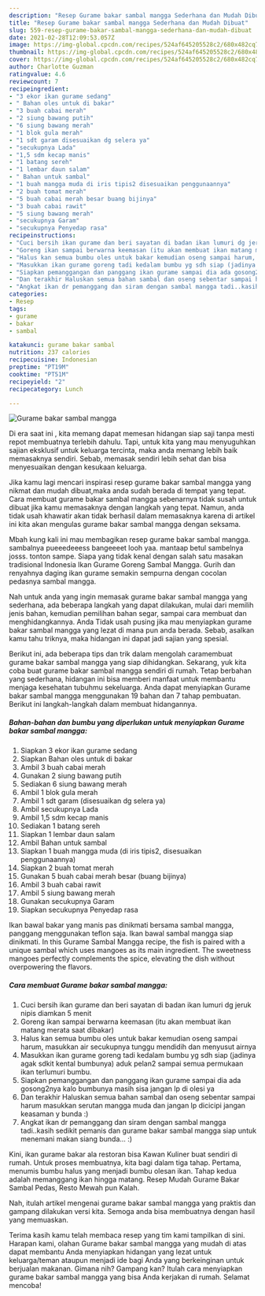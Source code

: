 ```yaml
---
description: "Resep Gurame bakar sambal mangga Sederhana dan Mudah Dibuat"
title: "Resep Gurame bakar sambal mangga Sederhana dan Mudah Dibuat"
slug: 559-resep-gurame-bakar-sambal-mangga-sederhana-dan-mudah-dibuat
date: 2021-02-28T12:09:53.057Z
image: https://img-global.cpcdn.com/recipes/524af645205528c2/680x482cq70/gurame-bakar-sambal-mangga-foto-resep-utama.jpg
thumbnail: https://img-global.cpcdn.com/recipes/524af645205528c2/680x482cq70/gurame-bakar-sambal-mangga-foto-resep-utama.jpg
cover: https://img-global.cpcdn.com/recipes/524af645205528c2/680x482cq70/gurame-bakar-sambal-mangga-foto-resep-utama.jpg
author: Charlotte Guzman
ratingvalue: 4.6
reviewcount: 7
recipeingredient:
- "3 ekor ikan gurame sedang"
- " Bahan oles untuk di bakar"
- "3 buah cabai merah"
- "2 siung bawang putih"
- "6 siung bawang merah"
- "1 blok gula merah"
- "1 sdt garam disesuaikan dg selera ya"
- "secukupnya Lada"
- "1,5 sdm kecap manis"
- "1 batang sereh"
- "1 lembar daun salam"
- " Bahan untuk sambal"
- "1 buah mangga muda di iris tipis2 disesuaikan penggunaannya"
- "2 buah tomat merah"
- "5 buah cabai merah besar buang bijinya"
- "3 buah cabai rawit"
- "5 siung bawang merah"
- "secukupnya Garam"
- "secukupnya Penyedap rasa"
recipeinstructions:
- "Cuci bersih ikan gurame dan beri sayatan di badan ikan lumuri dg jeruk nipis diamkan 5 menit"
- "Goreng ikan sampai berwarna keemasan (itu akan membuat ikan matang merata saat dibakar)"
- "Halus kan semua bumbu oles untuk bakar kemudian oseng sampai harum, masukkan air secukupnya tunggu mendidih dan menyusut airnya"
- "Masukkan ikan gurame goreng tadi kedalam bumbu yg sdh siap (jadinya agak sdkit kental bumbunya) aduk pelan2 sampai semua permukaan ikan terlumuri bumbu."
- "Siapkan pemanggangan dan panggang ikan gurame sampai dia ada gosong2nya kalo bumbunya masih sisa jangan lp di olesi ya"
- "Dan terakhir Haluskan semua bahan sambal dan oseng sebentar sampai harum masukkan serutan mangga muda dan jangan lp dicicipi jangan keasaman y bunda :)"
- "Angkat ikan dr pemanggang dan siram dengan sambal mangga tadi..kasih sedikit pemanis dan gurame bakar sambal mangga siap untuk menemani makan siang bunda... :)"
categories:
- Resep
tags:
- gurame
- bakar
- sambal

katakunci: gurame bakar sambal 
nutrition: 237 calories
recipecuisine: Indonesian
preptime: "PT19M"
cooktime: "PT51M"
recipeyield: "2"
recipecategory: Lunch

---
```



![Gurame bakar sambal mangga](https://img-global.cpcdn.com/recipes/524af645205528c2/680x482cq70/gurame-bakar-sambal-mangga-foto-resep-utama.jpg)

Di era  saat ini , kita memang dapat memesan hidangan siap saji tanpa mesti repot membuatnya terlebih dahulu. Tapi, untuk kita yang mau menyuguhkan sajian eksklusif untuk keluarga tercinta, maka anda memang lebih baik memasaknya sendiri. Sebab, memasak sendiri lebih sehat dan bisa menyesuaikan dengan kesukaan keluarga.

Jika kamu lagi mencari inspirasi resep gurame bakar sambal mangga yang nikmat dan mudah dibuat,maka anda sudah berada di tempat yang tepat. Cara membuat gurame bakar sambal mangga  sebenarnya tidak susah untuk dibuat jika kamu memasaknya dengan langkah yang tepat. Namun, anda tidak usah khawatir akan tidak berhasil dalam memasaknya 
karena di artikel ini kita akan mengulas gurame bakar sambal mangga dengan seksama.  

Mbah kung kali ini mau membagikan resep gurame bakar sambal mangga. sambalnya pueeedeeess bangeeeet looh yaa. mantaap betul sambelnya josss. tonton sampe. Siapa yang tidak kenal dengan salah satu masakan tradisional Indonesia Ikan Gurame Goreng Sambal Mangga. Gurih dan renyahnya daging ikan gurame semakin sempurna dengan cocolan pedasnya sambal mangga.

Nah untuk anda yang ingin memasak gurame bakar sambal mangga yang sederhana, ada beberapa langkah yang dapat dilakukan, mulai dari memilih jenis bahan, kemudian pemilihan bahan segar, sampai cara membuat dan menghidangkannya. Anda Tidak usah pusing jika mau menyiapkan gurame bakar sambal mangga yang lezat di mana pun anda berada. Sebab, asalkan kamu  tahu triknya, maka hidangan ini dapat jadi sajian yang spesial.

Berikut ini, ada beberapa tips dan trik dalam mengolah caramembuat gurame bakar sambal mangga yang siap dihidangkan. Sekarang, yuk kita coba buat gurame bakar sambal mangga sendiri di rumah. Tetap berbahan yang sederhana, hidangan ini bisa memberi manfaat untuk membantu menjaga kesehatan tubuhmu sekeluarga. Anda dapat menyiapkan Gurame bakar sambal mangga menggunakan 19 bahan dan 7 tahap pembuatan. Berikut ini langkah-langkah dalam membuat hidangannya.

<!--inarticleads1-->

##### Bahan-bahan dan bumbu yang diperlukan untuk menyiapkan Gurame bakar sambal mangga:

1. Siapkan 3 ekor ikan gurame sedang
1. Siapkan  Bahan oles untuk di bakar
1. Ambil 3 buah cabai merah
1. Gunakan 2 siung bawang putih
1. Sediakan 6 siung bawang merah
1. Ambil 1 blok gula merah
1. Ambil 1 sdt garam (disesuaikan dg selera ya)
1. Ambil secukupnya Lada
1. Ambil 1,5 sdm kecap manis
1. Sediakan 1 batang sereh
1. Siapkan 1 lembar daun salam
1. Ambil  Bahan untuk sambal
1. Siapkan 1 buah mangga muda (di iris tipis2, disesuaikan penggunaannya)
1. Siapkan 2 buah tomat merah
1. Gunakan 5 buah cabai merah besar (buang bijinya)
1. Ambil 3 buah cabai rawit
1. Ambil 5 siung bawang merah
1. Gunakan secukupnya Garam
1. Siapkan secukupnya Penyedap rasa


Ikan bawal bakar yang manis pas dinikmati bersama sambal mangga, panggang menggunakan teflon saja. Ikan bawal sambal mangga siap dinikmati. In this Gurame Sambal Mangga recipe, the fish is paired with a unique sambal which uses mangoes as its main ingredient. The sweetness mangoes perfectly complements the spice, elevating the dish without overpowering the flavors. 

<!--inarticleads2-->

##### Cara membuat Gurame bakar sambal mangga:

1. Cuci bersih ikan gurame dan beri sayatan di badan ikan lumuri dg jeruk nipis diamkan 5 menit
1. Goreng ikan sampai berwarna keemasan (itu akan membuat ikan matang merata saat dibakar)
1. Halus kan semua bumbu oles untuk bakar kemudian oseng sampai harum, masukkan air secukupnya tunggu mendidih dan menyusut airnya
1. Masukkan ikan gurame goreng tadi kedalam bumbu yg sdh siap (jadinya agak sdkit kental bumbunya) aduk pelan2 sampai semua permukaan ikan terlumuri bumbu.
1. Siapkan pemanggangan dan panggang ikan gurame sampai dia ada gosong2nya kalo bumbunya masih sisa jangan lp di olesi ya
1. Dan terakhir Haluskan semua bahan sambal dan oseng sebentar sampai harum masukkan serutan mangga muda dan jangan lp dicicipi jangan keasaman y bunda :)
1. Angkat ikan dr pemanggang dan siram dengan sambal mangga tadi..kasih sedikit pemanis dan gurame bakar sambal mangga siap untuk menemani makan siang bunda... :)


Kini, ikan gurame bakar ala restoran bisa Kawan Kuliner buat sendiri di rumah. Untuk proses membuatnya, kita bagi dalam tiga tahap. Pertama, menumis bumbu halus yang menjadi bumbu olesan ikan. Tahap kedua adalah memanggang ikan hingga matang. Resep Mudah Gurame Bakar Sambal Pedas, Resto Mewah pun Kalah. 

Nah, itulah artikel mengenai  gurame bakar sambal mangga  yang praktis dan gampang dilakukan versi kita. Semoga anda bisa membuatnya dengan hasil yang memuaskan. 

Terima kasih kamu telah membaca resep yang tim kami tampilkan di sini. Harapan kami, olahan  Gurame bakar sambal mangga yang mudah di atas dapat membantu Anda menyiapkan hidangan yang lezat untuk keluarga/teman ataupun menjadi ide bagi Anda yang berkeinginan untuk berjualan makanan. Gimana nih? Gampang kan? Itulah cara menyiapkan gurame bakar sambal mangga yang bisa Anda kerjakan di rumah. Selamat mencoba!

